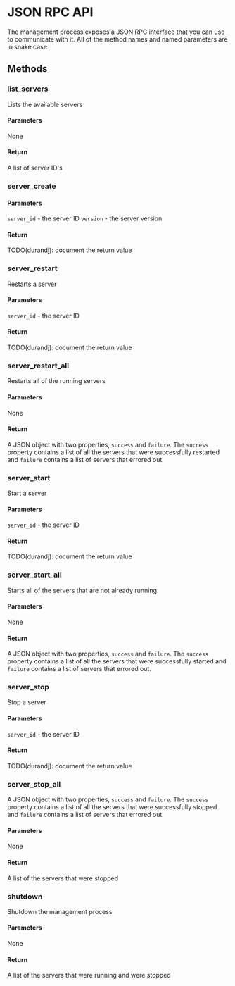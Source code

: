 # JSON RPC API

The management process exposes a JSON RPC interface that you can use to
communicate with it. All of the method names and named parameters are in snake
case

## Methods

### list_servers

Lists the available servers

#### Parameters

None

#### Return

A list of server ID's

### server_create

#### Parameters

`server_id` - the server ID
`version`   - the server version

#### Return

TODO(durandj): document the return value

### server_restart

Restarts a server

#### Parameters

`server_id` - the server ID

#### Return

TODO(durandj): document the return value

### server_restart_all

Restarts all of the running servers

#### Parameters

None

#### Return

A JSON object with two properties, `success` and `failure`. The `success` property
contains a list of all the servers that were successfully restarted and `failure`
contains a list of servers that errored out.

### server_start

Start a server

#### Parameters

`server_id` - the server ID

#### Return

TODO(durandj): document the return value

### server_start_all

Starts all of the servers that are not already running

#### Parameters

None

#### Return

A JSON object with two properties, `success` and `failure`. The `success` property
contains a list of all the servers that were successfully started and `failure`
contains a list of servers that errored out.

### server_stop

Stop a server

#### Parameters

`server_id` - the server ID

#### Return

TODO(durandj): document the return value

### server_stop_all

A JSON object with two properties, `success` and `failure`. The `success` property
contains a list of all the servers that were successfully stopped and `failure`
contains a list of servers that errored out.

#### Parameters

None

#### Return

A list of the servers that were stopped

### shutdown

Shutdown the management process

#### Parameters

None

#### Return

A list of the servers that were running and were stopped

